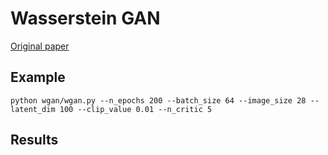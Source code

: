 # Wasserstein GAN
[Original paper](https://arxiv.org/abs/1701.07875)

## Example
```
python wgan/wgan.py --n_epochs 200 --batch_size 64 --image_size 28 --latent_dim 100 --clip_value 0.01 --n_critic 5
```

## Results
